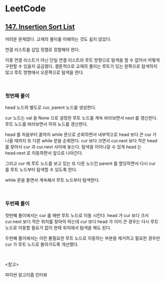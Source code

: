 # LeetCode

## [147. Insertion Sort List](https://leetcode.com/problems/insertion-sort-list/)

어려운 문제였다. 교재의 풀이를 이해하는 것도 쉽지 않았다.

연결 리스트를 삽입 정렬로 정렬해야 한다.

이중 연결 리스트가 아닌 단일 연결 리스트라 루트 방향으로 탐색을 할 수 없어서 어떻게 구현할 수 있을지 궁금했다. 결론적으로 교재의 풀이는 루트가 있는 왼쪽으로 탐색하지 않고 루트 방향에서 오른쪽으로 탐색을 한다.

<br>

### 첫번째 풀이

head 노드와 별도로 cur, parent 노드를 생성한다. 

cur 노드는 val 을 None 으로 설정한 루트 노드를 계속 바라보면서 next 를 갱신한다. 루트 노드를 바라보면서 하위 노드를 갱신한다.

head 를 처음부터 끝까지 while 문으로 순회하면서 내부적으로 head 보다 큰 cur 가 나올 때까지 또 다른 while 문을 순회한다. cur 보다 크면서 cur.next 보다 작은 head 를 찾아서 cur 과 cur.next 사이에 놓는다. 탐색을 이어나갈 수 있게 head 는 head.next 로 이동하면서 앞으로 나아간다. 

그리고 cur 에 루트 노드를 보고 있는 또 다른 노드인 parent 를 할당하면서 다시 cur 를 루트 노드부터 탐색할 수 있도록 한다. 

while 문을 돌면서 계속해서 루트 노드부터 탐색한다.

<br>

### 두번째 풀이

첫번째 풀이에서는 cur 를 매번 루트 노드로 이동 시킨다. head 가 cur 보다 크서 cur.next 보다 작은 위치를 찾아야 하는데 cur 보다 head 가 이미 큰 경우는 다시 루트 노드로 이동할 필요가 없이 현재 위치에서 탐색을 해도 된다.

두번째 풀이에서는 이런 불필요한 루트 노드로 이동하는 부분을 제거하고 필요한 경우만 cur 가 루트 노드로 돌아가도록 개선했다.

<br>

<참고>

파이썬 알고리즘 인터뷰

